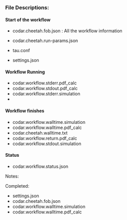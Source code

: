 ### File Descriptions:

#### Start of the workflow
- codar.cheetah.fob.json : All the workflow information
- codar.cheetah.run-params.json

- tau.conf
- settings.json

#### Workflow Running
- codar.workflow.stderr.pdf_calc
- codar.workflow.stdout.pdf_calc
- codar.workflow.stderr.simulation
- 


#### Workflow finishes
- codar.workflow.walltime.simulation
- codar.workflow.walltime.pdf_calc
- codar.cheetah.walltime.txt
- codar.workflow.return.pdf_calc
- codar.workflow.stdout.simulation

#### Status
- codar.workflow.status.json

Notes:


Completed:
- settings.json
- codar.cheetah.fob.json
- codar.workflow.walltime.simulation
- codar.workflow.walltime.pdf_calc